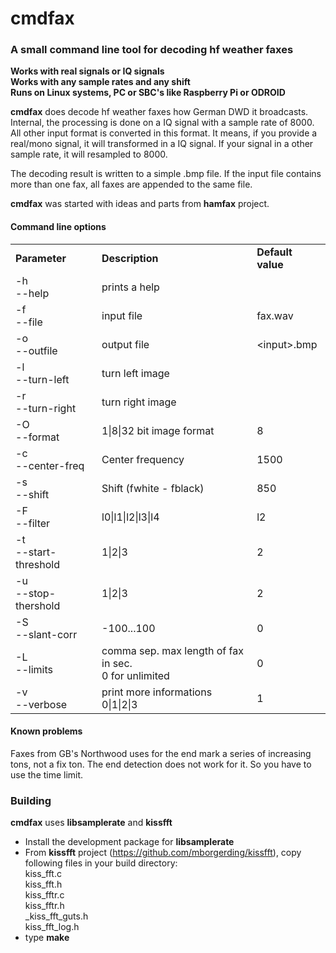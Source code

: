 # cmdfax

<h3>A small command line tool for decoding hf weather faxes</h3>

**Works with real signals or IQ signals**<br>
**Works with any sample rates and any shift**<br>
**Runs on Linux systems, PC or SBC's like Raspberry Pi or ODROID**

**cmdfax** does decode hf weather faxes how German DWD it broadcasts.<br>
Internal, the processing is done on a IQ signal with a sample rate of 8000. All other input format is converted in this format. It means, if you provide a real/mono signal, it will transformed in a IQ signal. If your signal in a other sample rate, it will resampled to 8000.

The decoding result is written to a simple .bmp file. If the input file contains more than one fax, all faxes are appended to the same file.

**cmdfax** was started with ideas and parts from **hamfax** project. 

#### Command line options

<table>
<tr><td><b>Parameter</b></td><td><b>Description</b></td><td><b>Default value</b></td></tr>
<tr><td>-h<br>--help</td><td>prints a help</td><td></td></tr>
<tr><td>-f<br>--file</td><td>input file</td><td>fax.wav</td></tr>
<tr><td>-o<br>--outfile</td><td>output file</td><td>&lt;input&gt;.bmp</td></tr>
<tr><td>-l<br>--turn-left</td><td>turn left image</td><td>
<tr><td>-r<br>--turn-right</td><td>turn right image</td><td>
<tr><td>-O<br>--format</td><td>1|8|32 bit image format</td><td>8</td></tr>
<tr><td>-c<br>--center-freq</td><td>Center frequency</td><td>1500</td></tr>
<tr><td>-s<br>--shift</td><td>Shift (fwhite - fblack)</td><td>850</td></tr>
<tr><td>-F<br>--filter</td><td>l0|l1|l2|l3|l4</td><td>l2</td></tr>
<tr><td>-t<br>--start-threshold</td><td>1|2|3</td><td>2</td></tr>
<tr><td>-u<br>--stop-thershold</td><td>1|2|3</td><td>2</td></tr>
<tr><td>-S<br>--slant-corr</td><td>-100...100</td><td>0</td></tr>
<tr><td>-L<br>--limits</td><td>comma sep. max length of fax in sec.<br>0 for unlimited</td><td>0</td></tr>
<tr><td>-v<br>--verbose</td><td>print more informations 0|1|2|3</td><td>1</td></tr>
</table>

#### Known problems

Faxes from GB's Northwood uses for the end mark a series of increasing tons, not a fix ton. The end detection does not work for it. So you have to use the time limit.


### Building

**cmdfax** uses **libsamplerate** and **kissfft**
* Install the development package for **libsamplerate**
* From **kissfft** project (https://github.com/mborgerding/kissfft), copy following files in your build directory:<br>
  kiss_fft.c<br>
  kiss_fft.h<br>
  kiss_fftr.c<br>
  kiss_fftr.h<br>
  _kiss_fft_guts.h<br>
  kiss_fft_log.h<br>
* type **make**

